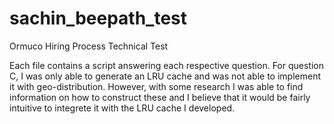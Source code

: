 # sachin_beepath_test
Ormuco Hiring Process Technical Test

Each file contains a script answering each respective question.
For question C, I was only able to generate an LRU cache and was not able to implement it with geo-distribution. However, with some research I was able to find information on how to construct these and I believe that it would be fairly intuitive to integrete it with the LRU cache I developed.
